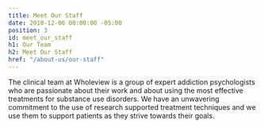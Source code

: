 ```yaml
---
title: Meet Our Staff
date: 2018-12-06 00:00:00 -05:00
position: 3
id: meet_our_staff
h1: Our Team
h2: Meet Our Staff
href: "/about-us/our-staff"
---
```


The clinical team at Wholeview is a group of expert addiction psychologists who are passionate about their work and about using the most effective treatments for substance use disorders. We have an unwavering commitment to the use of research supported treatment techniques and we use them to support patients as they strive towards their goals.
